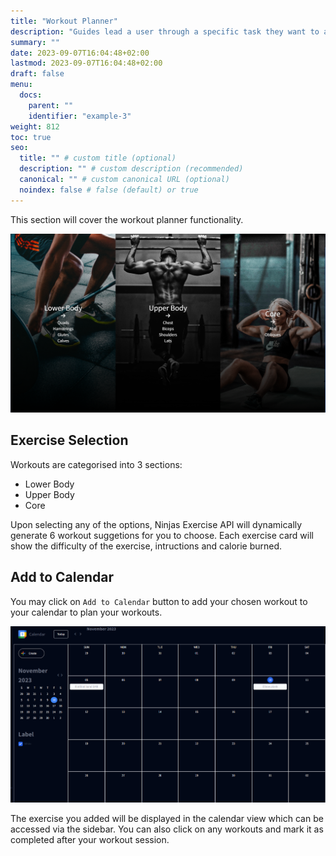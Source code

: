 ```yaml
---
title: "Workout Planner"
description: "Guides lead a user through a specific task they want to accomplish, often with a sequence of steps."
summary: ""
date: 2023-09-07T16:04:48+02:00
lastmod: 2023-09-07T16:04:48+02:00
draft: false
menu:
  docs:
    parent: ""
    identifier: "example-3"
weight: 812
toc: true
seo:
  title: "" # custom title (optional)
  description: "" # custom description (recommended)
  canonical: "" # custom canonical URL (optional)
  noindex: false # false (default) or true
---
```


This section will cover the workout planner functionality.

![workoutplanner](./workoutplanner.png)

## Exercise Selection

Workouts are categorised into 3 sections:

- Lower Body
- Upper Body
- Core

Upon selecting any of the options, Ninjas Exercise API will dynamically generate 6 workout suggetions for you to choose. Each exercise card will show the difficulty of the exercise, intructions and calorie burned.

## Add to Calendar

You may click on `Add to Calendar` button to add your chosen workout to your calendar to plan your workouts.

![calendar](./calendar.png)

The exercise you added will be displayed in the calendar view which can be accessed via the sidebar. You can also click on any workouts and mark it as completed after your workout session.
